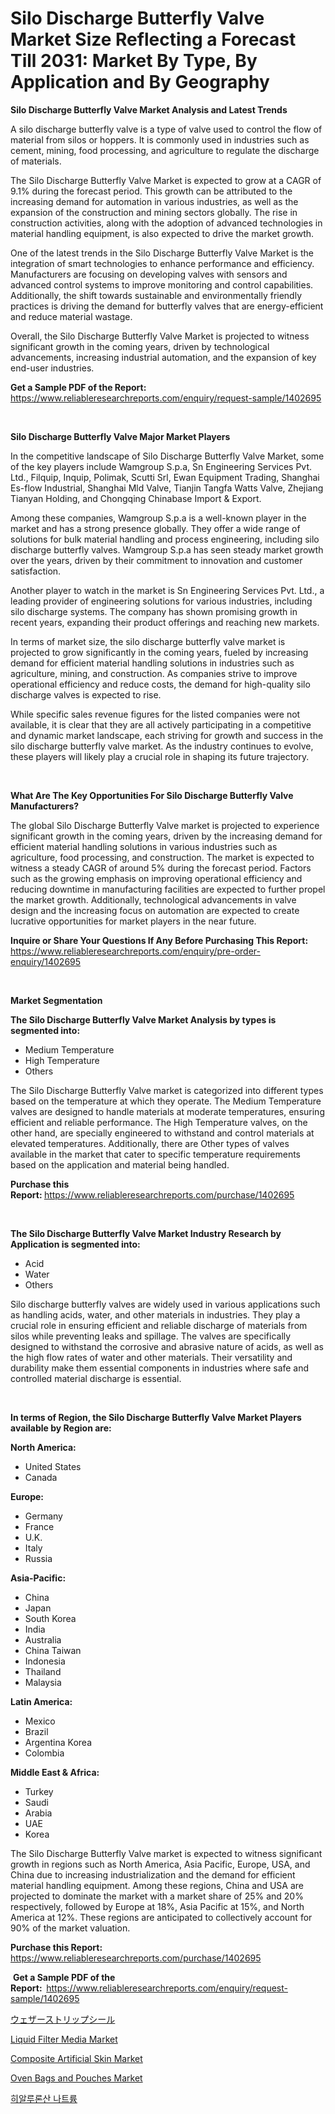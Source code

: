 <p><h1>Silo Discharge Butterfly Valve Market Size Reflecting a Forecast Till 2031: Market By Type, By Application and By Geography</h1></p><p><strong>Silo Discharge Butterfly Valve Market Analysis and Latest Trends</strong></p>
<p><p>A silo discharge butterfly valve is a type of valve used to control the flow of material from silos or hoppers. It is commonly used in industries such as cement, mining, food processing, and agriculture to regulate the discharge of materials.</p><p>The Silo Discharge Butterfly Valve Market is expected to grow at a CAGR of 9.1% during the forecast period. This growth can be attributed to the increasing demand for automation in various industries, as well as the expansion of the construction and mining sectors globally. The rise in construction activities, along with the adoption of advanced technologies in material handling equipment, is also expected to drive the market growth.</p><p>One of the latest trends in the Silo Discharge Butterfly Valve Market is the integration of smart technologies to enhance performance and efficiency. Manufacturers are focusing on developing valves with sensors and advanced control systems to improve monitoring and control capabilities. Additionally, the shift towards sustainable and environmentally friendly practices is driving the demand for butterfly valves that are energy-efficient and reduce material wastage.</p><p>Overall, the Silo Discharge Butterfly Valve Market is projected to witness significant growth in the coming years, driven by technological advancements, increasing industrial automation, and the expansion of key end-user industries.</p></p>
<p><strong>Get a Sample PDF of the Report:&nbsp;</strong> <a href="https://www.reliableresearchreports.com/enquiry/request-sample/1402695">https://www.reliableresearchreports.com/enquiry/request-sample/1402695</a></p>
<p>&nbsp;</p>
<p><strong>Silo Discharge Butterfly Valve Major Market Players</strong></p>
<p><p>In the competitive landscape of Silo Discharge Butterfly Valve Market, some of the key players include Wamgroup S.p.a, Sn Engineering Services Pvt. Ltd., Filquip, Inquip, Polimak, Scutti Srl, Ewan Equipment Trading, Shanghai Es-flow Industrial, Shanghai Mld Valve, Tianjin Tangfa Watts Valve, Zhejiang Tianyan Holding, and Chongqing Chinabase Import & Export. </p><p>Among these companies, Wamgroup S.p.a is a well-known player in the market and has a strong presence globally. They offer a wide range of solutions for bulk material handling and process engineering, including silo discharge butterfly valves. Wamgroup S.p.a has seen steady market growth over the years, driven by their commitment to innovation and customer satisfaction.</p><p>Another player to watch in the market is Sn Engineering Services Pvt. Ltd., a leading provider of engineering solutions for various industries, including silo discharge systems. The company has shown promising growth in recent years, expanding their product offerings and reaching new markets.</p><p>In terms of market size, the silo discharge butterfly valve market is projected to grow significantly in the coming years, fueled by increasing demand for efficient material handling solutions in industries such as agriculture, mining, and construction. As companies strive to improve operational efficiency and reduce costs, the demand for high-quality silo discharge valves is expected to rise.</p><p>While specific sales revenue figures for the listed companies were not available, it is clear that they are all actively participating in a competitive and dynamic market landscape, each striving for growth and success in the silo discharge butterfly valve market. As the industry continues to evolve, these players will likely play a crucial role in shaping its future trajectory.</p></p>
<p>&nbsp;</p>
<p><strong>What Are The Key Opportunities For Silo Discharge Butterfly Valve Manufacturers?</strong></p>
<p><p>The global Silo Discharge Butterfly Valve market is projected to experience significant growth in the coming years, driven by the increasing demand for efficient material handling solutions in various industries such as agriculture, food processing, and construction. The market is expected to witness a steady CAGR of around 5% during the forecast period. Factors such as the growing emphasis on improving operational efficiency and reducing downtime in manufacturing facilities are expected to further propel the market growth. Additionally, technological advancements in valve design and the increasing focus on automation are expected to create lucrative opportunities for market players in the near future.</p></p>
<p><strong>Inquire or Share Your Questions If Any Before Purchasing This Report:</strong> <a href="https://www.reliableresearchreports.com/enquiry/pre-order-enquiry/1402695">https://www.reliableresearchreports.com/enquiry/pre-order-enquiry/1402695</a></p>
<p>&nbsp;</p>
<p><strong>Market Segmentation</strong></p>
<p><strong>The Silo Discharge Butterfly Valve Market Analysis by types is segmented into:</strong></p>
<p><ul><li>Medium Temperature</li><li>High Temperature</li><li>Others</li></ul></p>
<p><p>The Silo Discharge Butterfly Valve market is categorized into different types based on the temperature at which they operate. The Medium Temperature valves are designed to handle materials at moderate temperatures, ensuring efficient and reliable performance. The High Temperature valves, on the other hand, are specially engineered to withstand and control materials at elevated temperatures. Additionally, there are Other types of valves available in the market that cater to specific temperature requirements based on the application and material being handled.</p></p>
<p><strong>Purchase this Report:&nbsp;</strong><a href="https://www.reliableresearchreports.com/purchase/1402695">https://www.reliableresearchreports.com/purchase/1402695</a></p>
<p>&nbsp;</p>
<p><strong>The Silo Discharge Butterfly Valve Market Industry Research by Application is segmented into:</strong></p>
<p><ul><li>Acid</li><li>Water</li><li>Others</li></ul></p>
<p><p>Silo discharge butterfly valves are widely used in various applications such as handling acids, water, and other materials in industries. They play a crucial role in ensuring efficient and reliable discharge of materials from silos while preventing leaks and spillage. The valves are specifically designed to withstand the corrosive and abrasive nature of acids, as well as the high flow rates of water and other materials. Their versatility and durability make them essential components in industries where safe and controlled material discharge is essential.</p></p>
<p>&nbsp;</p>
<p><strong>In terms of Region, the Silo Discharge Butterfly Valve Market Players available by Region are:</strong></p>
<p>
    <p> <strong> North America: </strong>
        <ul>
            <li>United States</li>
            <li>Canada</li>
        </ul>
        </p> 
    <p> <strong> Europe: </strong>
        <ul>
            <li>Germany</li>
            <li>France</li>
            <li>U.K.</li>
            <li>Italy</li>
            <li>Russia</li>
        </ul>
        </p> 
    <p> <strong> Asia-Pacific: </strong>
        <ul>
            <li>China</li>
            <li>Japan</li>
            <li>South Korea</li>
            <li>India</li>
            <li>Australia</li>
            <li>China Taiwan</li>
            <li>Indonesia</li>
            <li>Thailand</li>
            <li>Malaysia</li>
        </ul>
        </p> 
    <p> <strong> Latin America: </strong>
        <ul>
            <li>Mexico</li>
            <li>Brazil</li>
            <li>Argentina Korea</li>
            <li>Colombia</li>
        </ul>
        </p> 
    <p> <strong> Middle East & Africa: </strong>
        <ul>
            <li>Turkey</li>
            <li>Saudi</li>
            <li>Arabia</li>
            <li>UAE</li>
            <li>Korea</li>
        </ul>
    </p>
    </p>
<p><p>The Silo Discharge Butterfly Valve market is expected to witness significant growth in regions such as North America, Asia Pacific, Europe, USA, and China due to increasing industrialization and the demand for efficient material handling equipment. Among these regions, China and USA are projected to dominate the market with a market share of 25% and 20% respectively, followed by Europe at 18%, Asia Pacific at 15%, and North America at 12%. These regions are anticipated to collectively account for 90% of the market valuation.</p></p>
<p><strong>Purchase this Report: </strong><a href="https://www.reliableresearchreports.com/purchase/1402695">https://www.reliableresearchreports.com/purchase/1402695</a></p>
<p>&nbsp;<strong>Get a Sample PDF of the Report:&nbsp;&nbsp;</strong><a href="https://www.reliableresearchreports.com/enquiry/request-sample/1402695">https://www.reliableresearchreports.com/enquiry/request-sample/1402695</a></p>
<p><strong></strong></p>
<p><p><a href="https://medium.com/@royalmiller09/%E6%B0%97%E8%B1%A1%E3%82%B9%E3%83%88%E3%83%AA%E3%83%83%E3%83%97%E3%82%B7%E3%83%BC%E3%83%AB%E5%B8%82%E5%A0%B4%E3%81%AE%E3%82%A4%E3%83%B3%E3%82%B5%E3%82%A4%E3%83%88-%E5%B8%82%E5%A0%B4%E5%8B%95%E5%90%91-%E6%88%90%E9%95%B7-2024%E5%B9%B4%E3%81%8B%E3%82%892031%E5%B9%B4%E3%81%BE%E3%81%A7%E3%81%AE%E4%BA%88%E6%B8%AC-dc32cbc9a188">ウェザーストリップシール</a></p><p><a href="https://view.publitas.com/reportprime-1/liquid-filter-media-market-size-focuses-on-market-dynamics-in-depth-analysis-and-future-projections-of-its-market-forecasted-for-period-from-2024-to-2031/">Liquid Filter Media Market</a></p><p><a href="https://poised-avenue-46d.notion.site/Composite-Artificial-Skin-Market-Dynamics-2024-2031-Also-about-Its-Market-Trends-Projections-and--2dba6f6bdc634e3189359eeefc110f7b">Composite Artificial Skin Market</a></p><p><a href="https://gamy-alyssum-396.notion.site/Oven-Bags-and-Pouches-Market-Size-Furnishes-Valuable-Information-Encompassing-Market-Share-Market-T-1840dd30226b4efaa36d4b87116996f0">Oven Bags and Pouches Market</a></p><p><a href="https://medium.com/@louisa_aug08/%EB%82%98%ED%8A%B8%EB%A5%A8-%ED%9E%88%EC%95%8C%EB%A3%A8%EB%A1%A0%EC%82%B0-%EC%8B%9C%EC%9E%A5-%EA%B7%9C%EB%AA%A8%EB%8A%94-%EA%B8%80%EB%A1%9C%EB%B2%8C-%EC%82%B0%EC%97%85%EC%97%90%EC%84%9C-%EC%B5%9C%EC%A0%81%EC%9D%98-%EB%A7%88%EC%BC%80%ED%8C%85-%EC%B1%84%EB%84%90%EC%9D%84-%EB%93%9C%EB%9F%AC%EB%83%85%EB%8B%88%EB%8B%A4-3a07483d9548">히알루론산 나트륨</a></p></p>